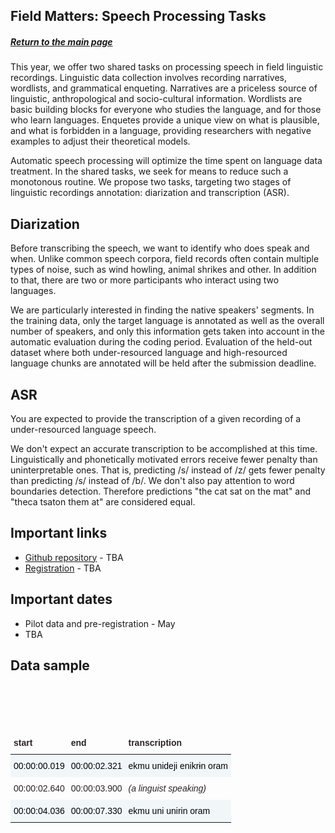 <script>document.title = "Field Matters | Call for papers";</script>

<head>
<meta property="og:title" content="Field Matters | Call for papers">
<meta property="og:description" content="The first workshop on applying NLP to field linguistics">
<meta property="og:image" content="https://github.com/field-matters/field-matters.github.io/blob/main/logo.jpg?raw=true">
<link rel="stylesheet" href="https://cdn.jsdelivr.net/npm/bootstrap-icons@1.8.1/font/bootstrap-icons.css">
<script src="https://unpkg.com/wavesurfer.js"></script>
<script src="https://unpkg.com/wavesurfer.js@6.1.0/dist/plugin/wavesurfer.regions.js"></script>
  <link href="https://use.fontawesome.com/releases/v5.6.1/css/all.css" rel="stylesheet">
  <style> 
    .frame{
      width: max-content;
      margin: auto;
      margin-left: 50%;
      height: 60px;
      position: relative;
      text-decoration: none;
      margin-top:10px;
    }
    
    .btn{
      text-decoration: none;
      border: 0;
      background-color: inherit;
      height: 40px;
      flex-direction: column;
      color: #2a2424;
      font-size: 30px;
    }
    
    .tg  {
      border:none;
      border-collapse:collapse;
      border-spacing:0;
    }
    .tg td{
      color: #2a2424;
      border-style:solid;
      border-width:0px;
      font-family:Arial, sans-serif;
      font-size:14px;
      overflow:hidden;
      padding:10px 5px;
      word-break:normal;
    }
    .tg th{
      border-style:solid;
      color: #2a2424;
      border-width:0px;
      font-family:Arial, sans-serif;
      font-size:14px;
      font-weight:normal;
      overflow:hidden;
      padding:10px 5px;
      word-break:normal;
    }
    .tg .tg-1wig{
      font-weight:bold;
      text-align:left;
      vertical-align:top;
      background-color:inherit;
    }
    .tg .tg-4vsk{
      background-color:hsla(200, 50%, 70%, 0.1);
      border-color:inherit;
      color:#000000;
      text-align:left;
      vertical-align:top
    }
    .tg .tg-0pky{
      border-color:inherit;
      background-color:inherit;
      text-align:left;
      vertical-align:top
    }
  </style>
</head>

## Field Matters: Speech Processing Tasks
##### [Return to the main page](https://field-matters.github.io/)

This year, we offer two shared tasks on processing speech in field linguistic recordings.
Linguistic data collection involves recording narratives, wordlists, and grammatical enqueting. Narratives are a priceless source of linguistic, anthropological and socio-cultural information. Wordlists are basic building blocks for everyone who studies the language, and for those who learn languages. Enquetes provide a unique view on what is plausible, and what is forbidden in a language, providing researchers with negative examples to adjust their theoretical models.

Automatic speech processing will optimize the time spent on language data treatment. In the shared tasks, we seek for means to reduce such a monotonous routine. We propose two tasks, targeting two stages of linguistic recordings annotation: diarization and transcription (ASR).

## Diarization
Before transcribing the speech, we want to identify who does speak and when. Unlike common speech corpora, field records often contain multiple types of noise, such as wind howling, animal shrikes and other. In addition to that, there are two or more participants who interact using two languages.
 
We are particularly interested in finding the native speakers' segments. In the training data, only the target language is annotated as well as the overall number of speakers, and only this information gets taken into account in the automatic evaluation during the coding period. Evaluation of the held-out dataset where both under-resourced language and high-resourced language chunks are annotated will be held after the submission deadline.

## ASR
You are expected to provide the transcription of a given recording of a under-resourced language speech. 

We don't expect an  accurate transcription to be accomplished at this time. Linguistically and phonetically motivated errors receive fewer penalty than uninterpretable ones. That is, predicting /s/ instead of /z/ gets fewer penalty than predicting /s/ instead of /b/.
We don't also pay attention to word boundaries detection. Therefore predictions "the cat sat on the mat" and "theca tsaton them at" are considered equal.

## Important links
+ [Github repository](TBA) - TBA
+ [Registration](TBA) - TBA

## Important dates
+ Pilot data and pre-registration - May
+ TBA

## Data sample
<div>
 <div id="waveform"></div>
 <script>
    wavesurfer = WaveSurfer.create({
        container: '#waveform',
        waveColor: '#49b2e1',
        progressColor: '#ae1917',
        cursorColor: '#2a2424',
        plugins: [
            WaveSurfer.regions.create({
                regions: [
                    {
                        start: 0,
                        end: 2.1,
                        color: 'hsla(200, 50%, 70%, 0.1)',
                        drag: false,
                        resize: false,
                    },
                    {
                        start: 4,
                        end: 7,
                        color: 'hsla(200, 50%, 70%, 0.1)',
                        drag: false,
                        resize: false,
                    }
                ]
            }),
        ]
    });
    wavesurfer.load('audio/example-even.wav');
 </script>
 <div class="frame">
     <a href="" class="btn" onclick="wavesurfer.skipBackward(); event.preventDefault()" style="text-decoration: none">
   <i class="bi bi-skip-start-circle"></i>
  </a>
      <a href="" class="btn" onclick="wavesurfer.playPause(); event.preventDefault()" style="text-decoration: none">
  <i class="bi bi-play-circle"></i>
  </a>
      <a href="" class="btn" onclick="wavesurfer.skipForward(); event.preventDefault()" style="text-decoration: none">
   <i class="bi bi-skip-end-circle"></i>
  </a>
  </div>
  <table class="tg">
  <thead>
    <tr>
      <th class="tg-1wig">start</th>
      <th class="tg-1wig">end</th>
      <th class="tg-1wig">transcription</th>
    </tr>
  </thead>
  <tbody>
    <tr>
      <td class="tg-4vsk">00:00:00.019</td>
      <td class="tg-4vsk">00:00:02.321</td>
      <td class="tg-4vsk">ekmu unideji enikrɨn oram</td>
    </tr>
    <tr>
      <td class="tg-0pky">00:00:02.640</td>
      <td class="tg-0pky">00:00:03.900</td>
      <td class="tg-0pky"><i>(a linguist speaking)</i></td>
    </tr>
    <tr>
      <td class="tg-4vsk">00:00:04.036</td>
      <td class="tg-4vsk">00:00:07.330</td>
      <td class="tg-4vsk">ekmu uni unirin oram</td>
    </tr>
  </tbody>
  </table>
</div> 
